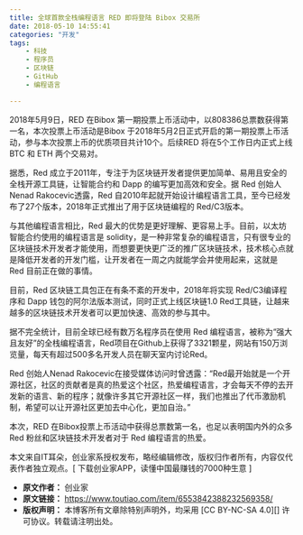 ```yaml
---
title: 全球首款全栈编程语言 RED 即将登陆 Bibox 交易所
date: 2018-05-10 14:55:41
categories: "开发"
tags:
	- 科技
	- 程序员
	- 区块链
	- GitHub
	- 编程语言

---
```


2018年5月9日，RED 在Bibox 第一期投票上币活动中，以808386总票数获得第一名，本次投票上币活动是Bibox 于2018年5月2日正式开启的第一期投票上币活动，参与本次投票上币的优质项目共计10个。后续RED 将在5个工作日内正式上线BTC 和 ETH 两个交易对。

据悉，Red 成立于2011年，专注于为区块链开发者提供更加简单、易用且安全的全栈开源工具链，让智能合约和 Dapp 的编写更加高效和安全。据 Red 创始人Nenad Rakocevic透露，Red 自2010年起就开始设计编程语言工具，至今已经发布了27个版本，2018年正式推出了用于区块链编程的 Red/C3版本。

与其他编程语言相比，Red 最大的优势是更好理解、更容易上手。目前，以太坊智能合约使用的编程语言是 solidity，是一种非常复杂的编程语言，只有很专业的区块链技术开发者才能使用，而想要更快更广泛的推广区块链技术，技术核心点就是降低开发者的开发门槛，让开发者在一周之内就能学会并使用起来，这就是 Red 目前正在做的事情。

目前，Red 区块链工具包正在有条不紊的开发中，2018年将实现 Red/C3编译程序和 Dapp 钱包的阿尔法版本测试，同时正式上线区块链1.0 Red工具链，让越来越多的区块链技术开发者可以更加快速、高效的参与其中。

据不完全统计，目前全球已经有数万名程序员在使用 Red 编程语言，被称为“强大且友好”的全栈编程语言，Red项目在Github上获得了3321颗星，网站有150万浏览量，每天有超过500多名开发人员在聊天室内讨论Red。

Red 创始人Nenad Rakocevic在接受媒体访问时曾透露：“Red最开始就是一个开源社区，社区的贡献者是真的热爱这个社区，热爱编程语言，才会每天不停的去开发新的语言、新的程序；就像许多其它开源社区一样，我们也推出了代币激励机制，希望可以让开源社区更加去中心化，更加自治。”

本次，RED 在Bibox投票上币活动中获得总票数第一名，也足以表明国内外的众多 Red 粉丝和区块链技术开发者对于 Red 编程语言的热爱。

本文来自IT耳朵，创业家系授权发布，略经编辑修改，版权归作者所有，内容仅代表作者独立观点。\[ 下载创业家APP，读懂中国最赚钱的7000种生意 \]
 *  **原文作者：** 创业家
 *  **原文链接：** https://www.toutiao.com/item/6553842388232569358/
 *  **版权声明：** 本博客所有文章除特别声明外，均采用 [CC BY-NC-SA 4.0][] 许可协议。转载请注明出处。